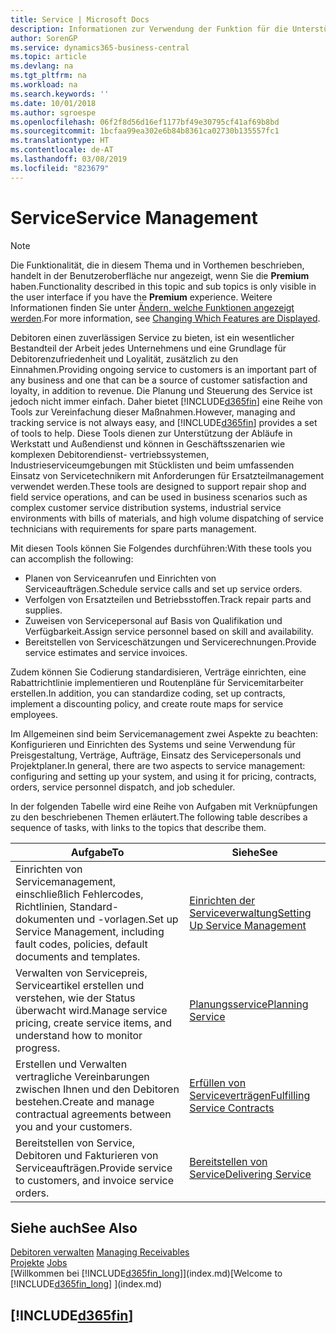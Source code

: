 ```yaml
---
title: Service | Microsoft Docs
description: Informationen zur Verwendung der Funktion für die Unterstützung der Arbeitsgänge Werkstatt und Service.
author: SorenGP
ms.service: dynamics365-business-central
ms.topic: article
ms.devlang: na
ms.tgt_pltfrm: na
ms.workload: na
ms.search.keywords: ''
ms.date: 10/01/2018
ms.author: sgroespe
ms.openlocfilehash: 06f2f8d56d16ef1177bf49e30795cf41af69b8bd
ms.sourcegitcommit: 1bcfaa99ea302e6b84b8361ca02730b135557fc1
ms.translationtype: HT
ms.contentlocale: de-AT
ms.lasthandoff: 03/08/2019
ms.locfileid: "823679"
---
```

# <a name="service-management"></a><span data-ttu-id="50509-103">Service</span><span class="sxs-lookup"><span data-stu-id="50509-103">Service Management</span></span>
> [!NOTE]
> <span data-ttu-id="50509-104">Die Funktionalität, die in diesem Thema und in Vorthemen beschrieben, handelt in der Benutzeroberfläche nur angezeigt, wenn Sie die **Premium** haben.</span><span class="sxs-lookup"><span data-stu-id="50509-104">Functionality described in this topic and sub topics is only visible in the user interface if you have the **Premium** experience.</span></span> <span data-ttu-id="50509-105">Weitere Informationen finden Sie unter [Ändern, welche Funktionen angezeigt werden](ui-experiences.md).</span><span class="sxs-lookup"><span data-stu-id="50509-105">For more information, see [Changing Which Features are Displayed](ui-experiences.md).</span></span>

<span data-ttu-id="50509-106">Debitoren einen zuverlässigen Service zu bieten, ist ein wesentlicher Bestandteil der Arbeit jedes Unternehmens und eine Grundlage für Debitorenzufriedenheit und Loyalität, zusätzlich zu den Einnahmen.</span><span class="sxs-lookup"><span data-stu-id="50509-106">Providing ongoing service to customers is an important part of any business and one that can be a source of customer satisfaction and loyalty, in addition to revenue.</span></span> <span data-ttu-id="50509-107">Die Planung und Steuerung des Service ist jedoch nicht immer einfach. Daher bietet [!INCLUDE[d365fin](includes/d365fin_md.md)] eine Reihe von Tools zur Vereinfachung dieser Maßnahmen.</span><span class="sxs-lookup"><span data-stu-id="50509-107">However, managing and tracking service is not always easy, and [!INCLUDE[d365fin](includes/d365fin_md.md)] provides a set of tools to help.</span></span> <span data-ttu-id="50509-108">Diese Tools dienen zur Unterstützung der Abläufe in Werkstatt und Außendienst und können in Geschäftsszenarien wie komplexen Debitorendienst- vertriebssystemen, Industrieserviceumgebungen mit Stücklisten und beim umfassenden Einsatz von Servicetechnikern mit Anforderungen für Ersatzteilmanagement verwendet werden.</span><span class="sxs-lookup"><span data-stu-id="50509-108">These tools are designed to support repair shop and field service operations, and can be used in business scenarios such as complex customer service distribution systems, industrial service environments with bills of materials, and high volume dispatching of service technicians with requirements for spare parts management.</span></span>  

 <span data-ttu-id="50509-109">Mit diesen Tools können Sie Folgendes durchführen:</span><span class="sxs-lookup"><span data-stu-id="50509-109">With these tools you can accomplish the following:</span></span>  

* <span data-ttu-id="50509-110">Planen von Serviceanrufen und Einrichten von Serviceaufträgen.</span><span class="sxs-lookup"><span data-stu-id="50509-110">Schedule service calls and set up service orders.</span></span>  
* <span data-ttu-id="50509-111">Verfolgen von Ersatzteilen und Betriebsstoffen.</span><span class="sxs-lookup"><span data-stu-id="50509-111">Track repair parts and supplies.</span></span>  
* <span data-ttu-id="50509-112">Zuweisen von Servicepersonal auf Basis von Qualifikation und Verfügbarkeit.</span><span class="sxs-lookup"><span data-stu-id="50509-112">Assign service personnel based on skill and availability.</span></span>  
* <span data-ttu-id="50509-113">Bereitstellen von Serviceschätzungen und Servicerechnungen.</span><span class="sxs-lookup"><span data-stu-id="50509-113">Provide service estimates and service invoices.</span></span>  

<span data-ttu-id="50509-114">Zudem können Sie Codierung standardisieren, Verträge einrichten, eine Rabattrichtlinie implementieren und Routenpläne für Servicemitarbeiter erstellen.</span><span class="sxs-lookup"><span data-stu-id="50509-114">In addition, you can standardize coding, set up contracts, implement a discounting policy, and create route maps for service employees.</span></span>  

<span data-ttu-id="50509-115">Im Allgemeinen sind beim Servicemanagement zwei Aspekte zu beachten: Konfigurieren und Einrichten des Systems und seine Verwendung für Preisgestaltung, Verträge, Aufträge, Einsatz des Servicepersonals und Projektplaner.</span><span class="sxs-lookup"><span data-stu-id="50509-115">In general, there are two aspects to service management: configuring and setting up your system, and using it for pricing, contracts, orders, service personnel dispatch, and job scheduler.</span></span>  

<span data-ttu-id="50509-116">In der folgenden Tabelle wird eine Reihe von Aufgaben mit Verknüpfungen zu den beschriebenen Themen erläutert.</span><span class="sxs-lookup"><span data-stu-id="50509-116">The following table describes a sequence of tasks, with links to the topics that describe them.</span></span>   

|<span data-ttu-id="50509-117">**Aufgabe**</span><span class="sxs-lookup"><span data-stu-id="50509-117">**To**</span></span>|<span data-ttu-id="50509-118">**Siehe**</span><span class="sxs-lookup"><span data-stu-id="50509-118">**See**</span></span>|  
|------------|-------------|  
|<span data-ttu-id="50509-119">Einrichten von Servicemanagement, einschließlich Fehlercodes, Richtlinien, Standard- dokumenten und -vorlagen.</span><span class="sxs-lookup"><span data-stu-id="50509-119">Set up Service Management, including fault codes, policies, default documents and templates.</span></span>|[<span data-ttu-id="50509-120">Einrichten der Serviceverwaltung</span><span class="sxs-lookup"><span data-stu-id="50509-120">Setting Up Service Management</span></span>](service-setup-service.md)|  
|<span data-ttu-id="50509-121">Verwalten von Servicepreis, Serviceartikel erstellen und verstehen, wie der Status überwacht wird.</span><span class="sxs-lookup"><span data-stu-id="50509-121">Manage service pricing, create service items, and understand how to monitor progress.</span></span>|[<span data-ttu-id="50509-122">Planungsservice</span><span class="sxs-lookup"><span data-stu-id="50509-122">Planning Service</span></span>](service-plan-service.md)|  
|<span data-ttu-id="50509-123">Erstellen und Verwalten vertragliche Vereinbarungen zwischen Ihnen und den Debitoren bestehen.</span><span class="sxs-lookup"><span data-stu-id="50509-123">Create and manage contractual agreements between you and your customers.</span></span>|[<span data-ttu-id="50509-124">Erfüllen von Serviceverträgen</span><span class="sxs-lookup"><span data-stu-id="50509-124">Fulfilling Service Contracts</span></span>](service-fulfill-service-contracts.md)|  
|<span data-ttu-id="50509-125">Bereitstellen von Service, Debitoren und Fakturieren von Serviceaufträgen.</span><span class="sxs-lookup"><span data-stu-id="50509-125">Provide service to customers, and invoice service orders.</span></span>|[<span data-ttu-id="50509-126">Bereitstellen von Service</span><span class="sxs-lookup"><span data-stu-id="50509-126">Delivering Service</span></span>](service-deliver-service.md)|  

## <a name="see-also"></a><span data-ttu-id="50509-127">Siehe auch</span><span class="sxs-lookup"><span data-stu-id="50509-127">See Also</span></span>  
<span data-ttu-id="50509-128">[Debitoren verwalten](receivables-manage-receivables.md) </span><span class="sxs-lookup"><span data-stu-id="50509-128">[Managing Receivables](receivables-manage-receivables.md) </span></span>  
<span data-ttu-id="50509-129">[Projekte](projects-how-create-jobs.md) </span><span class="sxs-lookup"><span data-stu-id="50509-129">[Jobs](projects-how-create-jobs.md) </span></span>  
<span data-ttu-id="50509-130">[Willkommen bei [!INCLUDE[d365fin_long](includes/d365fin_long_md.md)]](index.md)</span><span class="sxs-lookup"><span data-stu-id="50509-130">[Welcome to [!INCLUDE[d365fin_long](includes/d365fin_long_md.md)] ](index.md)</span></span>

## [!INCLUDE[d365fin](includes/free_trial_md.md)]  
